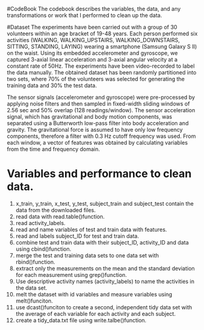 #CodeBook
The codebook describes the variables, the data, and any transformations or work that I performed to clean up the data.

#Dataset
The experiments have been carried out with a group of 30 volunteers within an age bracket of 19-48 years. Each person performed six activities (WALKING, WALKING_UPSTAIRS, WALKING_DOWNSTAIRS, SITTING, STANDING, LAYING) wearing a smartphone (Samsung Galaxy S II) on the waist. Using its embedded accelerometer and gyroscope, we captured 3-axial linear acceleration and 3-axial angular velocity at a constant rate of 50Hz. The experiments have been video-recorded to label the data manually. The obtained dataset has been randomly partitioned into two sets, where 70% of the volunteers was selected for generating the training data and 30% the test data. 

The sensor signals (accelerometer and gyroscope) were pre-processed by applying noise filters and then sampled in fixed-width sliding windows of 2.56 sec and 50% overlap (128 readings/window). The sensor acceleration signal, which has gravitational and body motion components, was separated using a Butterworth low-pass filter into body acceleration and gravity. The gravitational force is assumed to have only low frequency components, therefore a filter with 0.3 Hz cutoff frequency was used. From each window, a vector of features was obtained by calculating variables from the time and frequency domain. 

# Variables and performance to clean data.
1. x_train, y_train, x_test, y_test, subject_train and subject_test contain the data from the downloaded files.
2. read data with read.table()function.
3. read activity_labels.
4. read and name variables of test and train data with features.
5. read and labels subject_ID for test and train data.
6. combine test and train data with their subject_ID, activity_ID and data using cbind()function.
7. merge the test and training data sets to one data set with rbind()function.
8. extract only the measurements on the mean and the standard deviation for each measurement using grep()function.
9. Use descriptive activity names (activity_labels) to name the activities in the data set.
10. melt the dataset with id variables and measure variables using melt()funciton.
11. use dcast()funciton to create a second, independent tidy data set with the average of each variable for each activity and each subject.
12. create a tidy_data.txt file using write.talbe()function. 
